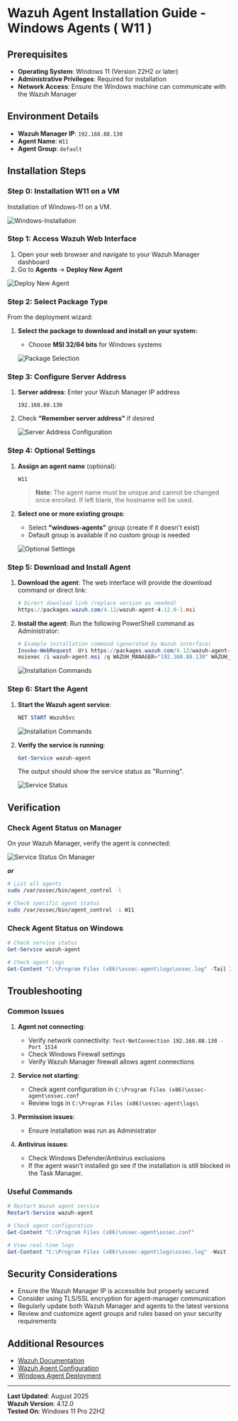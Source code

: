 # Wazuh Agent Installation Guide - Windows Agents ( W11 )

## Prerequisites

- **Operating System**: Windows 11  (Version 22H2 or later)
- **Administrative Privileges**: Required for installation
- **Network Access**: Ensure the Windows machine can communicate with the Wazuh Manager

## Environment Details

- **Wazuh Manager IP**: `192.168.88.130`
- **Agent Name**: `W11`
- **Agent Group**: `default`

## Installation Steps

### Step 0:  Installation W11 on a VM

Installation of Windows-11 on a VM.

![Windows-Installation](screenshots/00-Windows-installation.png)

### Step 1: Access Wazuh Web Interface

1. Open your web browser and navigate to your Wazuh Manager dashboard
2. Go to **Agents** → **Deploy New Agent**

  ![Deploy New Agent](screenshots/01-deploy-agent.png)

### Step 2: Select Package Type

From the deployment wizard:

1. **Select the package to download and install on your system:**
   - Choose **MSI 32/64 bits** for Windows systems

   ![Package Selection](screenshots/02-package-selection.png)

### Step 3: Configure Server Address

1. **Server address**: Enter your Wazuh Manager IP address
   ```
   192.168.88.130
   ```
2. Check **"Remember server address"** if desired

   ![Server Address Configuration](screenshots/03-server-address.png)

### Step 4: Optional Settings

1. **Assign an agent name** (optional):
   ```
   W11
   ```
   > **Note**: The agent name must be unique and cannot be changed once enrolled. If left blank, the hostname will be used.

2. **Select one or more existing groups**:
   - Select **"windows-agents"** group (create if it doesn't exist)
   - Default group is available if no custom group is needed

   ![Optional Settings](screenshots/04-optional-settings.png)

### Step 5: Download and Install Agent

1. **Download the agent**: The web interface will provide the download command or direct link:
   ```powershell
   # Direct download link (replace version as needed)
   https://packages.wazuh.com/4.12/wazuh-agent-4.12.0-1.msi
   ```

2. **Install the agent**: Run the following PowerShell command as Administrator:
   ```powershell
   # Example installation command (generated by Wazuh interface)
   Invoke-WebRequest -Uri https://packages.wazuh.com/4.12/wazuh-agent-4.12.0-1.msi -OutFile wazuh-agent.msi
   msiexec /i wazuh-agent.msi /q WAZUH_MANAGER="192.168.88.130" WAZUH_AGENT_NAME="W11-Agent"
   ```

   ![Installation Commands](screenshots/05-installation.png)

### Step 6: Start the Agent

1. **Start the Wazuh agent service**:
   ```powershell
   NET START WazuhSvc
   ```
   ![Installation Commands](screenshots/06-start-agent.png)

2. **Verify the service is running**:
   ```powershell
   Get-Service wazuh-agent
   ```

   The output should show the service status as "Running".

   ![Service Status](screenshots/07-service-status.png)

## Verification

### Check Agent Status on Manager

On your Wazuh Manager, verify the agent is connected:

   ![Service Status On Manager](screenshots/08-service-status-dash.png)


***or***

```bash
# List all agents
sudo /var/ossec/bin/agent_control -l

# Check specific agent status
sudo /var/ossec/bin/agent_control -i W11
```

### Check Agent Status on Windows

```powershell
# Check service status
Get-Service wazuh-agent

# Check agent logs
Get-Content "C:\Program Files (x86)\ossec-agent\logs\ossec.log" -Tail 20
```

## Troubleshooting

### Common Issues

1. **Agent not connecting**:
   - Verify network connectivity: `Test-NetConnection 192.168.88.130 -Port 1514`
   - Check Windows Firewall settings
   - Verify Wazuh Manager firewall allows agent connections

2. **Service not starting**:
   - Check agent configuration in `C:\Program Files (x86)\ossec-agent\ossec.conf`
   - Review logs in `C:\Program Files (x86)\ossec-agent\logs\`

3. **Permission issues**:
   - Ensure installation was run as Administrator

4. **Antivirus issues**:   
   - Check Windows Defender/Antivirus exclusions
   - If the agent wasn't installed go see if the installation is still blocked in the Task Manager.

### Useful Commands

```powershell
# Restart Wazuh agent service
Restart-Service wazuh-agent

# Check agent configuration
Get-Content "C:\Program Files (x86)\ossec-agent\ossec.conf"

# View real-time logs
Get-Content "C:\Program Files (x86)\ossec-agent\logs\ossec.log" -Wait
```

## Security Considerations

- Ensure the Wazuh Manager IP is accessible but properly secured
- Consider using TLS/SSL encryption for agent-manager communication
- Regularly update both Wazuh Manager and agents to the latest versions
- Review and customize agent groups and rules based on your security requirements

## Additional Resources

- [Wazuh Documentation](https://documentation.wazuh.com/)
- [Wazuh Agent Configuration](https://documentation.wazuh.com/current/user-manual/agents/index.html)
- [Windows Agent Deployment](https://documentation.wazuh.com/current/installation-guide/wazuh-agent/index.html)

---

**Last Updated**: August 2025  
**Wazuh Version**: 4.12.0  
**Tested On**: Windows 11 Pro 22H2